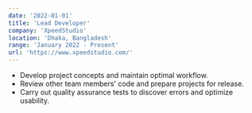 ```yaml
---
date: '2022-01-01'
title: 'Lead Developer'
company: 'XpeedStudio'
location: 'Dhaka, Bangladesh'
range: 'January 2022 - Present'
url: 'https://www.xpeedstudio.com/'
---
```


- Develop project concepts and maintain optimal workflow.
- Review other team members' code and prepare projects for release.
- Carry out quality assurance tests to discover errors and optimize usability.

